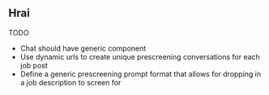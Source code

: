 ## Hrai 

TODO
- Chat should have generic component 
- Use dynamic urls to create unique prescreening conversations for each job post
- Define a generic prescreening prompt format that allows for dropping in a job description to screen for

